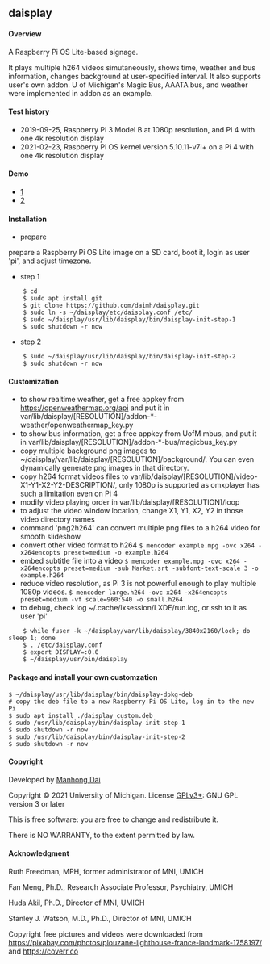 ## daisplay

#### Overview
A Raspberry Pi OS Lite-based signage. 

It plays multiple h264 videos simutaneously, shows time, weather and bus information, changes background at user-specified interval. It also supports user's own addon. U of Michigan's Magic Bus, AAATA bus, and weather were implemented in addon as an example. 

#### Test history
- 2019-09-25, Raspberry Pi 3 Model B at 1080p resolution, and Pi 4 with one 4k resolution display 
- 2021-02-23, Raspberry Pi OS kernel version 5.10.11-v7l+ on a Pi 4 with one 4k resolution display 

#### Demo 
- [1](https://youtu.be/7xs4GRC0qHc) 
- [2](https://youtu.be/MaKyHXSJHWM)

#### Installation
* prepare

prepare a Raspberry Pi OS Lite image on a SD card, boot it, login as user 'pi', and adjust timezone.

* step 1

```
	$ cd
	$ sudo apt install git
	$ git clone https://github.com/daimh/daisplay.git
	$ sudo ln -s ~/daisplay/etc/daisplay.conf /etc/
	$ sudo ~/daisplay/usr/lib/daisplay/bin/daisplay-init-step-1
	$ sudo shutdown -r now
```

* step 2

```
	$ sudo ~/daisplay/usr/lib/daisplay/bin/daisplay-init-step-2
	$ sudo shutdown -r now
```

#### Customization 
* to show realtime weather, get a free appkey from <https://openweathermap.org/api> and put it in var/lib/daisplay/[RESOLUTION]/addon-*-weather/openweathermap\_key.py
* to show bus information, get a free appkey from UofM mbus, and put it in var/lib/daisplay/[RESOLUTION]/addon-*-bus/magicbus\_key.py
* copy multiple background png images to ~/daisplay/var/lib/daisplay/[RESOLUTION]/background/. You can even dynamically generate png images in that directory.
* copy h264 format videos files to var/lib/daisplay/[RESOLUTION]/video-X1-Y1-X2-Y2-DESCRIPTION/, only 1080p is supported as omxplayer has such a limitation even on Pi 4
* modify video playing order in var/lib/daisplay/[RESOLUTION]/loop
* to adjust the video window location, change X1, Y1, X2, Y2 in those video directory names
* command 'png2h264' can convert multiple png files to a h264 video for smooth slideshow
* convert other video format to h264
	`$ mencoder example.mpg -ovc x264 -x264encopts preset=medium -o example.h264`
* embed subtitle file into a video
	`$ mencoder example.mpg -ovc x264 -x264encopts preset=medium -sub Market.srt -subfont-text-scale 3 -o example.h264`
* reduce video resolution, as Pi 3 is not powerful enough to play multiple 1080p videos.
	`$ mencoder large.h264 -ovc x264 -x264encopts preset=medium -vf scale=960:540 -o small.h264`
* to debug, check log ~/.cache/lxsession/LXDE/run.log, or ssh to it as user 'pi'
```
	$ while fuser -k ~/daisplay/var/lib/daisplay/3840x2160/lock; do sleep 1; done
	$ . /etc/daisplay.conf 
	$ export DISPLAY=:0.0
	$ ~/daisplay/usr/bin/daisplay
```

#### Package and install your own customzation
	$ ~/daisplay/usr/lib/daisplay/bin/daisplay-dpkg-deb
	# copy the deb file to a new Raspberry Pi OS Lite, log in to the new Pi
	$ sudo apt install ./daisplay_custom.deb
	$ sudo /usr/lib/daisplay/bin/daisplay-init-step-1
	$ sudo shutdown -r now
	$ sudo /usr/lib/daisplay/bin/daisplay-init-step-2
	$ sudo shutdown -r now


#### Copyright

Developed by [Manhong Dai](mailto:daimh@umich.edu)

Copyright © 2021 University of Michigan. License [GPLv3+](https://gnu.org/licenses/gpl.html): GNU GPL version 3 or later 

This is free software: you are free to change and redistribute it.

There is NO WARRANTY, to the extent permitted by law.

#### Acknowledgment

Ruth Freedman, MPH, former administrator of MNI, UMICH

Fan Meng, Ph.D., Research Associate Professor, Psychiatry, UMICH

Huda Akil, Ph.D., Director of MNI, UMICH

Stanley J. Watson, M.D., Ph.D., Director of MNI, UMICH

Copyright free pictures and videos were downloaded from <https://pixabay.com/photos/plouzane-lighthouse-france-landmark-1758197/> and <https://coverr.co>
